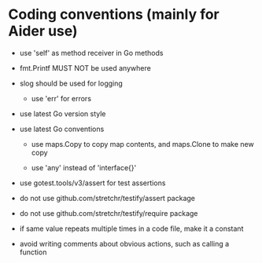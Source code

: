 # Coding conventions (mainly for Aider use) #

- use 'self' as method receiver in Go methods

- fmt.Printf MUST NOT be used anywhere

- slog should be used for logging

    - use 'err' for errors

- use latest Go version style

- use latest Go conventions

  - use maps.Copy to copy map contents, and maps.Clone to make new copy

  - use 'any' instead of 'interface{}'

- use gotest.tools/v3/assert for test assertions

- do not use github.com/stretchr/testify/assert package

- do not use github.com/stretchr/testify/require package

- if same value repeats multiple times in a code file, make it a constant

- avoid writing comments about obvious actions, such as calling a function
